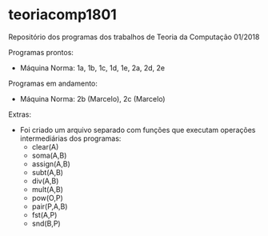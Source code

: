 # teoriacomp1801
Repositório dos programas dos trabalhos de Teoria da Computação 01/2018

Programas prontos:
* Máquina Norma: 1a, 1b, 1c, 1d, 1e, 2a, 2d, 2e

Programas em andamento: 
* Máquina Norma: 2b (Marcelo), 2c (Marcelo)

Extras:
* Foi criado um arquivo separado com funções que executam operações intermediárias dos programas:
  - clear(A)
  - soma(A,B)
  - assign(A,B)
  - subt(A,B)
  - div(A,B)
  - mult(A,B)
  - pow(O,P)
  - pair(P,A,B)
  - fst(A,P)
  - snd(B,P)
